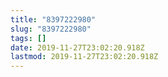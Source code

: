 ```yaml
---
title: "8397222980"
slug: "8397222980"
tags: []
date: 2019-11-27T23:02:20.918Z
lastmod: 2019-11-27T23:02:20.918Z
---
```


<!-- Замяніце гэты радок-каментар на артыкул. -->
